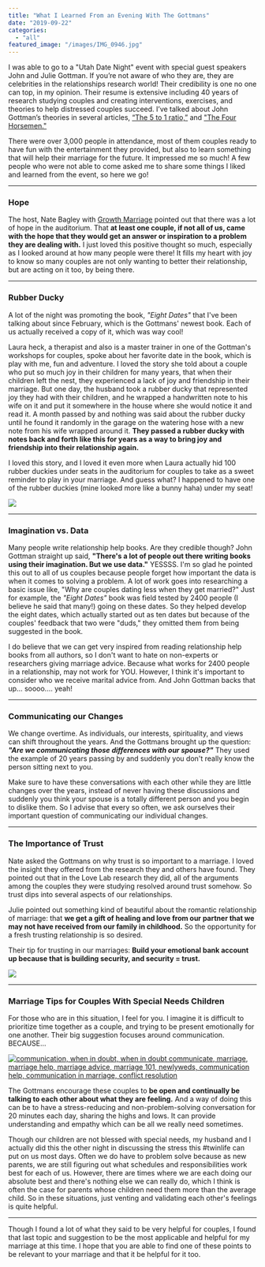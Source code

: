 ```yaml
---
title: "What I Learned From an Evening With The Gottmans"
date: "2019-09-22"
categories: 
  - "all"
featured_image: "/images/IMG_0946.jpg"
---
```


I was able to go to a "Utah Date Night" event with special guest speakers John and Julie Gottman. If you’re not aware of who they are, they are celebrities in the relationships research world! Their credibility is one no one can top, in my opinion. Their resume is extensive including 40 years of research studying couples and creating interventions, exercises, and theories to help distressed couples succeed. I’ve talked about John Gottman’s theories in several articles, [“The 5 to 1 ratio,”](https://freshlymarried.com/the-5-to-1-ratio/) and ["The Four Horsemen."](https://freshlymarried.com/the-four-horsemen/)

There were over 3,000 people in attendance, most of them couples ready to have fun with the entertainment they provided, but also to learn something that will help their marriage for the future. It impressed me so much! A few people who were not able to come asked me to share some things I liked and learned from the event, so here we go!

* * *

### Hope

The host, Nate Bagley with [Growth Marriage](https://www.first7years.com/) pointed out that there was a lot of hope in the auditorium. That **at least one couple, if not all of us, came with the hope that they would get an answer or inspiration to a problem they are dealing with.** I just loved this positive thought so much, especially as I looked around at how many people were there! It fills my heart with joy to know so many couples are not only wanting to better their relationship, but are acting on it too, by being there.

* * *

### Rubber Ducky

A lot of the night was promoting the book, _"Eight Dates"_ that I've been talking about since February, which is the Gottmans' newest book. Each of us actually received a copy of it, which was way cool!

Laura heck, a therapist and also is a master trainer in one of the Gottman's workshops for couples, spoke about her favorite date in the book, which is play with me, fun and adventure. I loved the story she told about a couple who put so much joy in their children for many years, that when their children left the nest, they experienced a lack of joy and friendship in their marriage. But one day, the husband took a rubber ducky that represented joy they had with their children, and he wrapped a handwritten note to his wife on it and put it somewhere in the house where she would notice it and read it. A month passed by and nothing was said about the rubber ducky until he found it randomly in the garage on the watering hose with a new note from his wife wrapped around it. **They passed a rubber ducky with notes back and forth like this for years as a way to bring joy and friendship into their relationship again.**

I loved this story, and I loved it even more when Laura actually hid 100 rubber duckies under seats in the auditorium for couples to take as a sweet reminder to play in your marriage. And guess what? I happened to have one of the rubber duckies (mine looked more like a bunny haha) under my seat!

![](/images/IMG_0950-976x1024.jpg)

* * *

### Imagination vs. Data

Many people write relationship help books. Are they credible though? John Gottman straight up said, **"There's a lot of people out there writing books using their imagination. But we use data."** YESSSS. I'm so glad he pointed this out to all of us couples because people forget how important the data is when it comes to solving a problem. A lot of work goes into researching a basic issue like, "Why are couples dating less when they get married?" Just for example, the _"Eight Dates"_ book was field tested by 2400 people (I believe he said that many!) going on these dates. So they helped develop the eight dates, which actually started out as ten dates but because of the couples' feedback that two were "duds," they omitted them from being suggested in the book.

I do believe that we can get very inspired from reading relationship help books from all authors, so I don't want to hate on non-experts or researchers giving marriage advice. Because what works for 2400 people in a relationship, may not work for YOU. However, I think it's important to consider who we receive marital advice from. And John Gottman backs that up... soooo.... yeah!

* * *

### Communicating our Changes

We change overtime. As individuals, our interests, spirituality, and views can shift throughout the years. And the Gottmans brought up the question: _**"Are we communicating those differences with our spouse?"**_ They used the example of 20 years passing by and suddenly you don't really know the person sitting next to you.

Make sure to have these conversations with each other while they are little changes over the years, instead of never having these discussions and suddenly you think your spouse is a totally different person and you begin to dislike them. So I advise that every so often, we ask ourselves their important question of communicating our individual changes.

* * *

### The Importance of Trust

Nate asked the Gottmans on why trust is so important to a marriage. I loved the insight they offered from the research they and others have found. They pointed out that in the Love Lab research they did, all of the arguments among the couples they were studying resolved around trust somehow. So trust dips into several aspects of our relationships.

Julie pointed out something kind of beautiful about the romantic relationship of marriage: that **we get a gift of healing and love from our partner that we may not have received from our family in childhood.** So the opportunity for a fresh trusting relationship is so desired.

Their tip for trusting in our marriages: **Build your emotional bank account up because that is building security, and security = trust.**

![](/images/IMG_0948.jpg)

* * *

### Marriage Tips for Couples With Special Needs Children

For those who are in this situation, I feel for you. I imagine it is difficult to prioritize time together as a couple, and trying to be present emotionally for one another. Their big suggestion focuses around communication. BECAUSE...

[![communication, when in doubt, when in doubt communicate, marriage, marriage help, marriage advice, marriage 101, newlyweds, communication help, communication in marriage, conflict resolution](/images/WHEN-IN-DOUBT-COMMUNICATE-1024x1024.png)](https://freshlymarried.com/category/communication/)

The Gottmans encourage these couples to **be open and continually be talking to each other about what they are feeling.** And a way of doing this can be to have a stress-reducing and non-problem-solving conversation for 20 minutes each day, sharing the highs and lows. It can provide understanding and empathy which can be all we really need sometimes.

Though our children are not blessed with special needs, my husband and I actually did this the other night in discussing the stress this #twinlife can put on us most days. Often we do have to problem solve because as new parents, we are still figuring out what schedules and responsibilities work best for each of us. However, there are times where we are each doing our absolute best and there's nothing else we can really do, which I think is often the case for parents whose children need them more than the average child. So in these situations, just venting and validating each other's feelings is quite helpful.

* * *

Though I found a lot of what they said to be very helpful for couples, I found that last topic and suggestion to be the most applicable and helpful for my marriage at this time. I hope that you are able to find one of these points to be relevant to your marriage and that it be helpful for it too.
